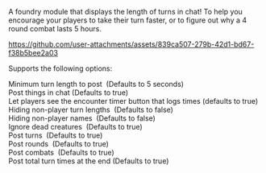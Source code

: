 A  foundry module that displays the length of turns in chat! To help you encourage your players to take their turn faster, or to figure out why a 4 round combat lasts 5 hours.

https://github.com/user-attachments/assets/839ca507-279b-42d1-bd67-f38b5bee2a03

Supports the following options:

Minimum turn length to post  (Defaults to 5 seconds)  
Post things in chat (Defaults to true)  
Let players see the encounter timer button that logs times (defaults to true)  
Hiding non-player turn lengths  (Defaults to false)  
Hiding non-player names  (Defaults to false)  
Ignore dead creatures  (Defaults to true)  
Post turns  (Defaults to true)  
Post rounds  (Defaults to true)  
Post combats  (Defaults to true)  
Post total turn times at the end (Defaults to true)  
